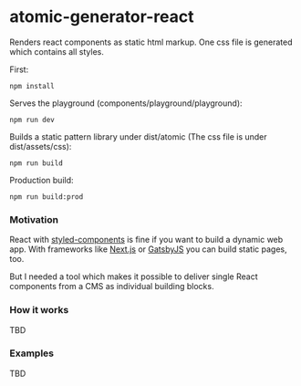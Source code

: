 # atomic-generator-react

Renders react components as static html markup. One css file is generated which contains all styles.

First:

    npm install    
Serves the playground (components/playground/playground):

    npm run dev
Builds a static pattern library under dist/atomic (The css file is under dist/assets/css):

    npm run build

Production build:

    npm run build:prod

### Motivation

React with [styled-components](https://www.styled-components.com/) is fine if you want to build a dynamic web app. With frameworks like [Next.js](https://nextjs.org/) or [GatsbyJS](https://www.gatsbyjs.org/) you can build static pages, too.

But I needed a tool which makes it possible to deliver single React components from a CMS as individual building blocks.

### How it works

TBD

### Examples

TBD


